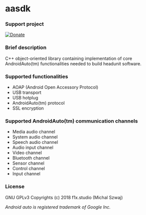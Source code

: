 # aasdk

### Support project
[![Donate](https://img.shields.io/badge/Donate-PayPal-green.svg)](michal.szwaj@o2.pl)

### Brief description
C++ object-oriented library containing implementation of core AndroidAuto(tm) functionalities needed to build headunit software.

### Supported functionalities
 - AOAP (Android Open Accessory Protocol)
 - USB transport
 - USB hotplug
 - AndroidAuto(tm) protocol
 - SSL encryption

### Supported AndroidAuto(tm) communication channels
 - Media audio channel
 - System audio channel
 - Speech audio channel
 - Audio input channel
 - Video channel
 - Bluetooth channel
 - Sensor channel
 - Control channel
 - Input channel

### License
GNU GPLv3
Copyrights (c) 2018 f1x.studio (Michal Szwaj)
 
*Android auto is registered trademark of Google Inc.*

